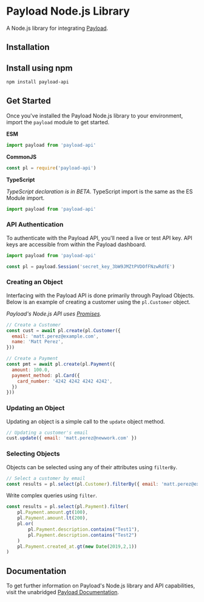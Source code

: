# Payload Node.js Library

A Node.js library for integrating [Payload](https://payload.com).

## Installation

## Install using npm

```bash
npm install payload-api
```

## Get Started

Once you've installed the Payload Node.js library to your environment,
import the `payload` module to get started.

**ESM**

```javascript
import payload from 'payload-api'
```
**CommonJS**

```javascript
const pl = require('payload-api')
```

**TypeScript**

_TypeScript declaration is in BETA._ TypeScript import is the same as the ES Module import.

```javascript
import payload from 'payload-api'
```

### API Authentication

To authenticate with the Payload API, you'll need a live or test API key. API
keys are accessible from within the Payload dashboard.

```javascript
import payload from 'payload-api'

const pl = payload.Session('secret_key_3bW9JMZtPVDOfFNzwRdfE')
```

### Creating an Object

Interfacing with the Payload API is done primarily through Payload Objects. Below is an example of
creating a customer using the `pl.Customer` object.

_Payload's Node.js API uses [Promises](https://developer.mozilla.org/en-US/docs/Web/JavaScript/Reference/Global_Objects/Promise)._

```javascript
// Create a Customer
const cust = await pl.create(pl.Customer({
  email: 'matt.perez@example.com',
  name: 'Matt Perez',
}))
```

```javascript
// Create a Payment
const pmt = await pl.create(pl.Payment({
  amount: 100.0,
  payment_method: pl.Card({
    card_number: '4242 4242 4242 4242',
  })
}))
```

### Updating an Object

Updating an object is a simple call to the `update` object method.

```javascript
// Updating a customer's email
cust.update({ email: 'matt.perez@newwork.com' })
```

### Selecting Objects

Objects can be selected using any of their attributes using `filterBy`.

```javascript
// Select a customer by email
const results = pl.select(pl.Customer).filterBy({ email: 'matt.perez@example.com' })
```

Write complex queries using `filter`.

```javascript
const results = pl.select(pl.Payment).filter(
    pl.Payment.amount.gt(100),
    pl.Payment.amount.lt(200),
    pl.or(
        pl.Payment.description.contains("Test1"),
        pl.Payment.description.contains("Test2")
    )
    pl.Payment.created_at.gt(new Date(2019,2,1))
)
```

## Documentation

To get further information on Payload's Node.js library and API capabilities,
visit the unabridged [Payload Documentation](https://docs.payload.com/?javascript).

